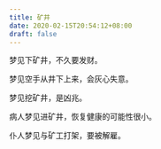 ```yaml
---
title: 矿井
date: 2020-02-15T20:54:12+08:00
draft: false
---
```


梦见下矿井，不久要发财。



梦见空手从井下上来，会灰心失意。



梦见挖矿井，是凶兆。



病人梦见进矿井，恢复健康的可能性很小。



仆人梦见与矿工打架，要被解雇。

